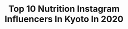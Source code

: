 ---
title: Top 10 Nutrition Instagram Influencers In Kyoto In 2020
description: >-
  Find top nutrition Instagram influencers in Kyoto in 2020. Most popular hashtags: #watch #kyoto #accessories #stayhome.
platform: Instagram
profiles:
  - username: "honoka_lol"
    fullname: >-
      honoka
    location: "Japan"
    followers: 51145
    engagement: 879
    commentsToLikes: 0.017323
    id: ck5zscw1ty9gz0i14eopdxb4f
    verified: true
    hashtags: "#pluspumastyle, #volumeextensionmascara, #nanocrysphere, #eyelashserum"
  - username: "buritei"
    fullname: >-
      buri_chan🦄🌈💕
    location: "Japan"
    followers: 44230
    engagement: 259
    commentsToLikes: 0.050060
    id: ck138y1viikwq0i19qtl7tnic
    verified: false
    hashtags: "#aromaoil, #jewelrycastle, #muse, #orbis"
  - username: "eikino.__"
    fullname: >-
      hitomi☁︎ .｡•⁎
    location: "Japan"
    followers: 8664
    engagement: 1205
    commentsToLikes: 0.024871
    id: ck8tdtxmw4r8c0j78iny8ulon
    verified: false
    hashtags: "#whim"
  - username: "s.tocco"
    fullname: >-
      tocco golf
    location: "Japan"
    followers: 6085
    engagement: 1483
    commentsToLikes: 0.020870
    id: ckaoux87927lz0i78oqr1rrn8
    verified: false
    hashtags: "#vividgolf, #kyoto, #lecoqgolf"
  - username: "runasuzuki"
    fullname: >-
      🌜L U N A🌛
    location: "Japan"
    followers: 8824
    engagement: 994
    commentsToLikes: 0.048820
    id: ck5cfisa8n1lu0i118wcdzmt1
    verified: false
    hashtags: "#cousins, #chubz, #tb, #skincare"
  - username: "rinsta_gram1002"
    fullname: >-
      Rintaro Oyaizu / 小柳津林太郎 バチェラー2
    location: "Japan"
    followers: 73891
    engagement: 325
    commentsToLikes: 0.016170
    id: ck6to52btc4z70j71oendh2pn
    verified: true
    hashtags: "#fukuoka, #hakata, #workation, #mamba"
  - username: "akko1202akko"
    fullname: >-
      纐纈 敦子 （Atsuko Kohketsu）
    location: "Japan"
    followers: 37193
    engagement: 128
    commentsToLikes: 0.054513
    id: ck5zzwp8vcjtd0i1468pddvwd
    verified: false
    hashtags: "#scarf, #louisvuitton, #oisix, #apuweiserriche"
  - username: "yasuko751"
    fullname: >-
      康子
    location: "Japan"
    followers: 7099
    engagement: 2310
    commentsToLikes: 0.081302
    id: ck9hax3o6ei9s0j780y7cjqr0
    verified: false
    hashtags: "#kyotostyle, #inspring, #special, #giapponizzati"
  - username: "yoshihiko.f"
    fullname: >-
      よしひこ
    location: "Japan"
    followers: 32625
    engagement: 648
    commentsToLikes: 0.007446
    id: ck0ua7e2pbnlh0i19ghkupk16
    verified: false
    hashtags: "#coregraphy"
  - username: "gilbertrhezap"
    fullname: >-
      Gilbert Rheza Putra
    location: "Japan"
    followers: 18140
    engagement: 335
    commentsToLikes: 0.030947
    id: ck6tlyuvx6w170j71im7shrjz
    verified: false
    hashtags: ""
---